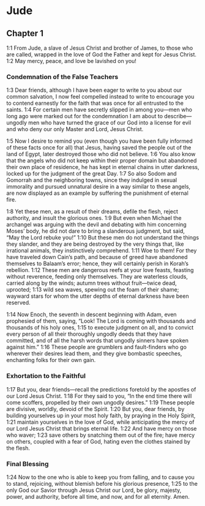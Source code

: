 #  Jude

## Chapter 1

<a>1:1</a> From Jude, a slave of Jesus Christ and brother of James, to those who are called, wrapped in the love of God the Father and kept for Jesus Christ. <a>1:2</a> May mercy, peace, and love be lavished on you!

### Condemnation of the False Teachers

<a>1:3</a> Dear friends, although I have been eager to write to you about our common salvation, I now feel compelled instead to write to encourage you to contend earnestly for the faith that was once for all entrusted to the saints. <a>1:4</a> For certain men have secretly slipped in among you—men who long ago were marked out for the condemnation I am about to describe—ungodly men who have turned the grace of our God into a license for evil and who deny our only Master and Lord, Jesus Christ.

<a>1:5</a> Now I desire to remind you (even though you have been fully informed of these facts once for all) that Jesus, having saved the people out of the land of Egypt, later destroyed those who did not believe. <a>1:6</a> You also know that the angels who did not keep within their proper domain but abandoned their own place of residence, he has kept in eternal chains in utter darkness, locked up for the judgment of the great Day. <a>1:7</a> So also Sodom and Gomorrah and the neighboring towns, since they indulged in sexual immorality and pursued unnatural desire in a way similar to these angels, are now displayed as an example by suffering the punishment of eternal fire.

<a>1:8</a> Yet these men, as a result of their dreams, defile the flesh, reject authority, and insult the glorious ones. <a>1:9</a> But even when Michael the archangel was arguing with the devil and debating with him concerning Moses’ body, he did not dare to bring a slanderous judgment, but said, “May the Lord rebuke you!” <a>1:10</a> But these men do not understand the things they slander, and they are being destroyed by the very things that, like irrational animals, they instinctively comprehend. <a>1:11</a> Woe to them! For they have traveled down Cain’s path, and because of greed have abandoned themselves to Balaam’s error; hence, they will certainly perish in Korah’s rebellion. <a>1:12</a> These men are dangerous reefs at your love feasts, feasting without reverence, feeding only themselves. They are waterless clouds, carried along by the winds; autumn trees without fruit—twice dead, uprooted; <a>1:13</a> wild sea waves, spewing out the foam of their shame; wayward stars for whom the utter depths of eternal darkness have been reserved.

<a>1:14</a> Now Enoch, the seventh in descent beginning with Adam, even prophesied of them, saying, “Look! The Lord is coming with thousands and thousands of his holy ones, <a>1:15</a> to execute judgment on all, and to convict every person of all their thoroughly ungodly deeds that they have committed, and of all the harsh words that ungodly sinners have spoken against him.” <a>1:16</a> These people are grumblers and fault-finders who go wherever their desires lead them, and they give bombastic speeches, enchanting folks for their own gain.

### Exhortation to the Faithful

<a>1:17</a> But you, dear friends—recall the predictions foretold by the apostles of our Lord Jesus Christ. <a>1:18</a> For they said to you, “In the end time there will come scoffers, propelled by their own ungodly desires.” <a>1:19</a> These people are divisive, worldly, devoid of the Spirit. <a>1:20</a> But you, dear friends, by building yourselves up in your most holy faith, by praying in the Holy Spirit, <a>1:21</a> maintain yourselves in the love of God, while anticipating the mercy of our Lord Jesus Christ that brings eternal life. <a>1:22</a> And have mercy on those who waver; <a>1:23</a> save others by snatching them out of the fire; have mercy on others, coupled with a fear of God, hating even the clothes stained by the flesh.

### Final Blessing

<a>1:24</a> Now to the one who is able to keep you from falling, and to cause you to stand, rejoicing, without blemish before his glorious presence, <a>1:25</a> to the only God our Savior through Jesus Christ our Lord, be glory, majesty, power, and authority, before all time, and now, and for all eternity. Amen.